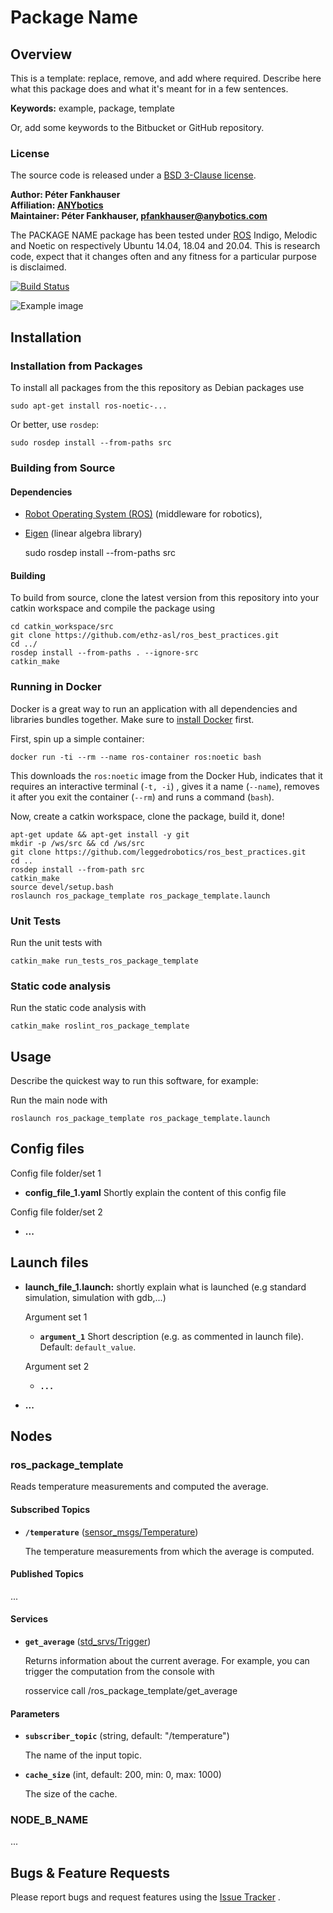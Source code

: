 # Package Name

## Overview

This is a template: replace, remove, and add where required. Describe here what this package does and what it's meant
for in a few sentences.

**Keywords:** example, package, template

Or, add some keywords to the Bitbucket or GitHub repository.

### License

The source code is released under a [BSD 3-Clause license](LICENSE).

**Author: Péter Fankhauser<br />
Affiliation: [ANYbotics](https://www.anybotics.com/)<br />
Maintainer: Péter Fankhauser, pfankhauser@anybotics.com**

The PACKAGE NAME package has been tested under [ROS] Indigo, Melodic and Noetic on respectively Ubuntu 14.04, 18.04 and
20.04. This is research code, expect that it changes often and any fitness for a particular purpose is disclaimed.

[![Build Status](http://rsl-ci.ethz.ch/buildStatus/icon?job=ros_best_practices)](http://rsl-ci.ethz.ch/job/ros_best_practices/)

![Example image](https://cdn.jsdelivr.net/gh/leggedrobotics/ros_best_practices@main/ros_package_template/doc/example.jpg)

[comment]: <> (### Publications)

[comment]: <> (If you use this work in an academic context, please cite the following publication&#40;s&#41;:)

[comment]: <> (* P. Fankhauser, M. Bloesch, C. Gehring, M. Hutter, and R. Siegwart: **PAPER TITLE**. IEEE/RSJ International Conference)

[comment]: <> (  on Intelligent Robots and Systems &#40;IROS&#41;, 2015. &#40;[PDF]&#40;http://dx.doi.org/10.3929/ethz-a-010173654&#41;&#41;)

[comment]: <> (        @inproceedings{Fankhauser2015,)

[comment]: <> (            author = {Fankhauser, P\'{e}ter and Hutter, Marco},)

[comment]: <> (            booktitle = {IEEE/RSJ International Conference on Intelligent Robots and Systems &#40;IROS&#41;},)

[comment]: <> (            title = {{PAPER TITLE}},)

[comment]: <> (            publisher = {IEEE},)

[comment]: <> (            year = {2015})

[comment]: <> (        })

## Installation

### Installation from Packages

To install all packages from the this repository as Debian packages use

    sudo apt-get install ros-noetic-...

Or better, use `rosdep`:

	sudo rosdep install --from-paths src

### Building from Source

#### Dependencies

- [Robot Operating System (ROS)](http://wiki.ros.org) (middleware for robotics),
- [Eigen] (linear algebra library)

  sudo rosdep install --from-paths src

#### Building

To build from source, clone the latest version from this repository into your catkin workspace and compile the package
using

	cd catkin_workspace/src
	git clone https://github.com/ethz-asl/ros_best_practices.git
	cd ../
	rosdep install --from-paths . --ignore-src
	catkin_make

### Running in Docker

Docker is a great way to run an application with all dependencies and libraries bundles together. Make sure
to [install Docker](https://docs.docker.com/get-docker/) first.

First, spin up a simple container:

	docker run -ti --rm --name ros-container ros:noetic bash

This downloads the `ros:noetic` image from the Docker Hub, indicates that it requires an interactive terminal (`-t, -i`)
, gives it a name (`--name`), removes it after you exit the container (`--rm`) and runs a command (`bash`).

Now, create a catkin workspace, clone the package, build it, done!

	apt-get update && apt-get install -y git
	mkdir -p /ws/src && cd /ws/src
	git clone https://github.com/leggedrobotics/ros_best_practices.git
	cd ..
	rosdep install --from-path src
	catkin_make
	source devel/setup.bash
	roslaunch ros_package_template ros_package_template.launch

### Unit Tests

Run the unit tests with

	catkin_make run_tests_ros_package_template

### Static code analysis

Run the static code analysis with

	catkin_make roslint_ros_package_template

## Usage

Describe the quickest way to run this software, for example:

Run the main node with

	roslaunch ros_package_template ros_package_template.launch

## Config files

Config file folder/set 1

* **config_file_1.yaml** Shortly explain the content of this config file

Config file folder/set 2

* **...**

## Launch files

* **launch_file_1.launch:** shortly explain what is launched (e.g standard simulation, simulation with gdb,...)

  Argument set 1

    - **`argument_1`** Short description (e.g. as commented in launch file). Default: `default_value`.

  Argument set 2

    - **`...`**

* **...**

## Nodes

### ros_package_template

Reads temperature measurements and computed the average.

#### Subscribed Topics

* **`/temperature`** ([sensor_msgs/Temperature])

  The temperature measurements from which the average is computed.

#### Published Topics

...

#### Services

* **`get_average`** ([std_srvs/Trigger])

  Returns information about the current average. For example, you can trigger the computation from the console with

  	rosservice call /ros_package_template/get_average

#### Parameters

* **`subscriber_topic`** (string, default: "/temperature")

  The name of the input topic.

* **`cache_size`** (int, default: 200, min: 0, max: 1000)

  The size of the cache.

### NODE_B_NAME

...

## Bugs & Feature Requests

Please report bugs and request features using the [Issue Tracker](https://github.com/gdut-dynamic-x/rm_template/issues)
.


[ROS]: http://www.ros.org

[rviz]: http://wiki.ros.org/rviz

[Eigen]: http://eigen.tuxfamily.org

[std_srvs/Trigger]: http://docs.ros.org/api/std_srvs/html/srv/Trigger.html

[sensor_msgs/Temperature]: http://docs.ros.org/api/sensor_msgs/html/msg/Temperature.html